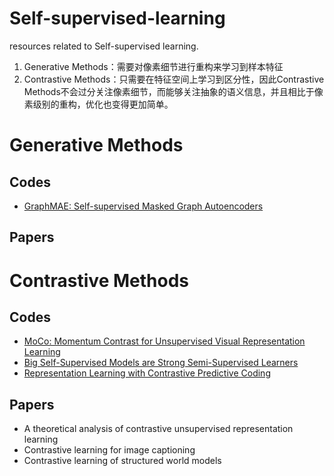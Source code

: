 # Self-supervised-learning
resources related to Self-supervised learning.

1.  Generative Methods：需要对像素细节进行重构来学习到样本特征
2.  Contrastive Methods：只需要在特征空间上学习到区分性，因此Contrastive Methods不会过分关注像素细节，而能够关注抽象的语义信息，并且相比于像素级别的重构，优化也变得更加简单。


# Generative Methods

## Codes
* [GraphMAE: Self-supervised Masked Graph Autoencoders](https://github.com/THUDM/GraphMAE)

## Papers



# Contrastive Methods

## Codes
* [MoCo: Momentum Contrast for Unsupervised Visual Representation Learning](https://github.com/facebookresearch/moco)
* [Big Self-Supervised Models are Strong Semi-Supervised Learners](https://github.com/google-research/simclr)
* [Representation Learning with Contrastive Predictive Coding](https://github.com/Spijkervet/contrastive-predictive-coding)

## Papers
  - A theoretical analysis of contrastive unsupervised representation learning
  - Contrastive learning for image captioning
  - Contrastive learning of structured world models

